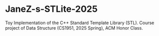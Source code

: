 # JaneZ-s-STLite-2025
Toy Implementation of the C++ Standard Template Library (STL). Course project of Data Structure (CS1951, 2025 Spring), ACM Honor Class.
